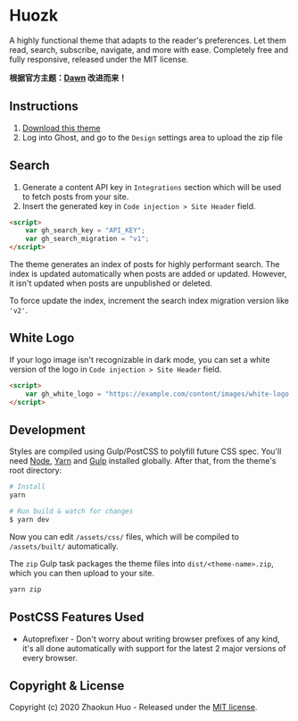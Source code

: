 # Huozk

A highly functional theme that adapts to the reader's preferences. Let them read, search, subscribe, navigate, and more with ease. Completely free and fully responsive, released under the MIT license.

**根据官方主题：[Dawn](https://dawn.ghost.io) 改进而来！**

## Instructions

1. [Download this theme](https://github.com/TryGhost/Dawn/archive/master.zip)
2. Log into Ghost, and go to the `Design` settings area to upload the zip file

## Search

1. Generate a content API key in `Integrations` section which will be used to fetch posts from your site.
2. Insert the generated key in `Code injection > Site Header` field.

```html
<script>
    var gh_search_key = "API_KEY";
    var gh_search_migration = "v1";
</script>
```

The theme generates an index of posts for highly performant search. The index is updated automatically when posts are added or updated. However, it isn't updated when posts are unpublished or deleted.

To force update the index, increment the search index migration version like `'v2'`.

## White Logo

If your logo image isn't recognizable in dark mode, you can set a white version of the logo in `Code injection > Site Header` field.

```html
<script>
    var gh_white_logo = "https://example.com/content/images/white-logo.png";
</script>
```

## Development

Styles are compiled using Gulp/PostCSS to polyfill future CSS spec. You'll need [Node](https://nodejs.org/), [Yarn](https://yarnpkg.com/) and [Gulp](https://gulpjs.com) installed globally. After that, from the theme's root directory:

```bash
# Install
yarn

# Run build & watch for changes
$ yarn dev
```

Now you can edit `/assets/css/` files, which will be compiled to `/assets/built/` automatically.

The `zip` Gulp task packages the theme files into `dist/<theme-name>.zip`, which you can then upload to your site.

```bash
yarn zip
```

## PostCSS Features Used

-   Autoprefixer - Don't worry about writing browser prefixes of any kind, it's all done automatically with support for the latest 2 major versions of every browser.

## Copyright & License

Copyright (c) 2020 Zhaokun Huo - Released under the [MIT license](LICENSE).
